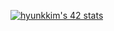 <!---### Hi there 👋 -->

[![hyunkkim's 42 stats](https://badge42.vercel.app/api/v2/cl1m3h6db009609kyrftr5245/stats?cursusId=21&coalitionId=87)](https://github.com/JaeSeoKim/badge42)

<!--
**khk811/khk811** is a ✨ _special_ ✨ repository because its `README.md` (this file) appears on your GitHub profile.

Here are some ideas to get you started:

- 🔭 I’m currently working on ...
- 🌱 I’m currently learning ...
- 👯 I’m looking to collaborate on ...
- 🤔 I’m looking for help with ...
- 💬 Ask me about ...
- 📫 How to reach me: ...
- 😄 Pronouns: ...
- ⚡ Fun fact: ...
-->
